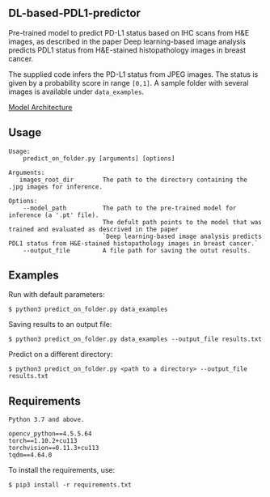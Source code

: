 DL-based-PDL1-predictor
-----
Pre-trained model to predict PD-L1 status based on IHC scans from H&E images, as described in the paper Deep learning-based image analysis predicts PDL1 status from H&E-stained histopathology images in breast cancer.

The supplied code infers the PD-L1 status from JPEG images. 
The status is given by a probability score in range `[0,1]`.  A sample folder with several images is available under `data_examples`.

[Model Architecture](amirlivne.github.com/PDLֹ1_arch.png "Hematoxylin and Eosin TMA")


Usage
-----

    Usage:
        predict_on_folder.py [arguments] [options]
    
    Arguments:
       images_root_dir        The path to the directory containing the .jpg images for inference.

    Options:
        --model_path          The path to the pre-trained model for inference (a '.pt' file). 
                              The defult path points to the model that was trained and evaluated as descrived in the paper
                              `Deep learning-based image analysis predicts PDL1 status from H&E-stained histopathology images in breast cancer.`
        --output_file         A file path for saving the outut results.
Examples
-------
Run with default parameters:


    $ python3 predict_on_folder.py data_examples

Saving results to an output file:

    $ python3 predict_on_folder.py data_examples --output_file results.txt

Predict on a different directory:

    $ python3 predict_on_folder.py <path to a directory> --output_file results.txt

Requirements
------- 
    Python 3.7 and above.
    
    opencv_python==4.5.5.64
    torch==1.10.2+cu113
    torchvision==0.11.3+cu113
    tqdm==4.64.0

To install the requirements, use:
    
    $ pip3 install -r requirements.txt